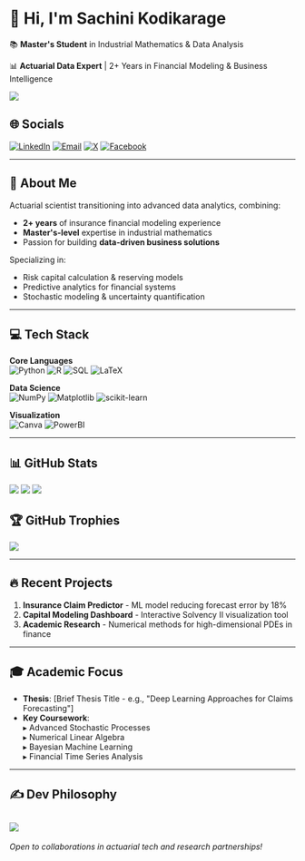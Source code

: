 # 👋 Hi, I'm Sachini Kodikarage

📚 **Master's Student** in Industrial Mathematics & Data Analysis

📊 **Actuarial Data Expert** | 2+ Years in Financial Modeling & Business Intelligence

[![](https://visitcount.itsvg.in/api?id=SachiPiyu&icon=0&color=0)](https://visitcount.itsvg.in)

## 🌐 Socials

[![LinkedIn](https://img.shields.io/badge/LinkedIn-%230077B5.svg?logo=linkedin&logoColor=white)](https://linkedin.com/in/a)
[![Email](https://img.shields.io/badge/Email-D14836?logo=gmail&logoColor=white)](mailto:a)
[![X](https://img.shields.io/badge/X-black.svg?logo=X&logoColor=white)](https://x.com/a)
[![Facebook](https://img.shields.io/badge/Facebook-%231877F2.svg?logo=Facebook&logoColor=white)](https://facebook.com/a)

---

## 🧮 About Me

Actuarial scientist transitioning into advanced data analytics, combining:

- **2+ years** of insurance financial modeling experience
- **Master's-level** expertise in industrial mathematics
- Passion for building **data-driven business solutions**

Specializing in:

- Risk capital calculation & reserving models
- Predictive analytics for financial systems
- Stochastic modeling & uncertainty quantification

---

## 💻 Tech Stack

**Core Languages**  
![Python](https://img.shields.io/badge/python-3670A0?style=flat&logo=python&logoColor=ffdd54) ![R](https://img.shields.io/badge/r-%23276DC3.svg?style=flat&logo=r&logoColor=white) ![SQL](https://img.shields.io/badge/mysql-4479A1.svg?style=flat&logo=mysql&logoColor=white) ![LaTeX](https://img.shields.io/badge/latex-%23008080.svg?style=flat&logo=latex&logoColor=white)

**Data Science**  
![NumPy](https://img.shields.io/badge/numpy-%23013243.svg?style=flat&logo=numpy&logoColor=white) ![Matplotlib](https://img.shields.io/badge/Matplotlib-%23ffffff.svg?style=flat&logo=Matplotlib&logoColor=black) ![scikit-learn](https://img.shields.io/badge/scikit--learn-%23F7931E.svg?style=flat&logo=scikit-learn&logoColor=white)

**Visualization**  
![Canva](https://img.shields.io/badge/Canva-%2300C4CC.svg?style=flat&logo=Canva&logoColor=white) ![PowerBI](https://img.shields.io/badge/PowerBI-F2C811?style=flat&logo=Power%20BI&logoColor=black)

---

## 📊 GitHub Stats

![](https://github-readme-stats.vercel.app/api?username=SachiPiyu&theme=dark&hide_border=false&include_all_commits=false&count_private=false)
![](https://github-readme-streak-stats.herokuapp.com/?user=SachiPiyu&theme=dark&hide_border=false)
![](https://github-readme-stats.vercel.app/api/top-langs/?username=SachiPiyu&theme=dark&hide_border=false&include_all_commits=true&count_private=true&layout=compact)

## 🏆 GitHub Trophies

![](https://github-profile-trophy.vercel.app/?username=SachiPiyu&theme=radical&no-frame=false&no-bg=true&margin-w=4)

---

## 🔥 Recent Projects

1. **Insurance Claim Predictor** - ML model reducing forecast error by 18%
2. **Capital Modeling Dashboard** - Interactive Solvency II visualization tool
3. **Academic Research** - Numerical methods for high-dimensional PDEs in finance

---

## 🎓 Academic Focus

- **Thesis**: [Brief Thesis Title - e.g., "Deep Learning Approaches for Claims Forecasting"]
- **Key Coursework**:  
  ▸ Advanced Stochastic Processes  
  ▸ Numerical Linear Algebra  
  ▸ Bayesian Machine Learning  
  ▸ Financial Time Series Analysis

---

## ✍️ Dev Philosophy

## ![](https://quotes-github-readme.vercel.app/api?type=horizontal&theme=dark)

_Open to collaborations in actuarial tech and research partnerships!_
